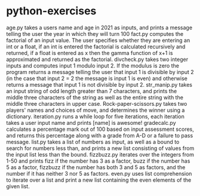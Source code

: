 # python-exercises
age.py takes a users name and age in 2021 as inputs, and prints a message telling the user the year in which they will turn 100
fact.py computes the factorial of an input value. The user specifies whether they are entering an int or a float, if an int is entered the factorial is calculated recursively and returned, if a float is entered as x then the gamma function of x+1 is approximated and returned as the factorial.
divcheck.py takes two integer inputs and computes input 1 modulo input 2. If the modulus is zero the program returns a message telling the user that input 1 is divisible by input 2 (in the case that input 2 = 2 the message is input 1 is even) and otherwise returns a message that input 1 is not divisible by input 2.
str_manip.py takes an input string of odd length greater than 7 characters, and prints the middle three characters of the string as well as the entire string with the middle three characters in upper case.
Rock-paper-scissors.py takes two players' names and choices of move, and determines the winner using a dictionary.
iteration.py runs a while loop for five iterations, each iteration takes a user input name and prints [name] is awesome!
gradecalc.py calculates a percentage mark out of 100 based on input assessment scores, and returns this percentage along with a grade from A-D or a failure to pass message.
list.py takes a list of numbers as input, as well as a bound to search for numbers less than, and prints a new list consisting of values from the input list less than the bound.
fizzbuzz.py iterates over the integers from 1-50 and prints fizz if the number has 3 as a factor, buzz if the number has 5 as a factor, fizzbuzz if the number has both 3 and 5 as factors, and the number if it has neither 3 nor 5 as factors.
even.py uses list comprehension to iterate over a list and print a new list containing the even elements of the given list.
